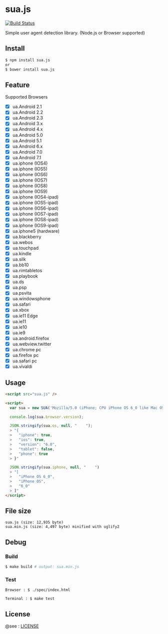 # sua.js

[![Build Status](https://travis-ci.org/fkei/sua.js.svg?branch=master)](https://travis-ci.org/fkei/sua.js)

Simple user agent detection library. (Node.js or Browser supported)

## Install

```bash
$ npm install sua.js
or
$ bower install sua.js
```

## Feature

Supported Browsers

- [x] ua.Android 2.1
- [x] ua.Android 2.2
- [x] ua.Android 2.3
- [x] ua.Android 3.x
- [x] ua.Android 4.x
- [x] ua.Android 5.0
- [x] ua.Android 5.1
- [x] ua.Android 6.x
- [x] ua.Android 7.0
- [x] ua.Android 7.1
- [x] ua.iphone (IOS4)
- [x] ua.iphone (IOS5)
- [x] ua.iphone (IOS6)
- [x] ua.iphone (IOS7)
- [x] ua.iphone (IOS8)
- [x] ua.iphone (IOS9)
- [x] ua.iphone (IOS4-ipad)
- [x] ua.iphone (IOS5-ipad)
- [x] ua.iphone (IOS6-ipad)
- [x] ua.iphone (IOS7-ipad)
- [x] ua.iphone (IOS8-ipad)
- [x] ua.iphone (IOS9-ipad)
- [x] ua.iphone5 (hardware)
- [x] ua.blackberry
- [x] ua.webos
- [x] ua.touchpad
- [x] ua.kindle
- [x] ua.silk
- [x] ua.bb10
- [x] ua.rimtabletos
- [x] ua.playbook
- [x] ua.ds
- [x] ua.psp
- [x] ua.psvita
- [x] ua.windowsphone
- [x] ua.safari
- [x] ua.xbox
- [x] ua.ie11 Edge
- [x] ua.ie11
- [x] ua.ie10
- [x] ua.ie9
- [x] ua.android.firefox
- [x] ua.webview.twitter
- [x] ua.chrome pc
- [x] ua.firefox pc
- [x] ua.safari pc
- [x] ua.vivaldi

## Usage

```html
<script src="sua.js" />

<script>
  var sua = new SUA('Mozilla/5.0 (iPhone; CPU iPhone OS 6_0 like Mac OS X) AppleWebKit/536.26 (KHTML, like Gecko) Version/6.0 Mobile/10A403 Safari/8536.25');

  console.log(sua.browser.version);

  JSON.stringify(sua.os, null, "    ");
  > "{
  >   "iphone": true,
  >   "ios": true,
  >   "version": "6.0",
  >   "tablet": false,
  >   "phone": true
  > }"

  JSON.stringify(sua.iphone, null, "    ")
  > "[
  >   "iPhone OS 6_0",
  >   "iPhone OS",
  >   "6_0"
  > ]"
</script>
```

## File size

```
sua.js (size: 12,935 byte)
sua.min.js (size: 4,497 byte) minified with uglify2
```

## Debug

### Build

```sh
$ make build # output: sua.min.js
```

### Test

```
Browser : $ ./spec/index.html

Terminal : $ make test
```

## License

@see : [LICENSE](https://github.com/fkei/sua.js/blob/master/LICENSE)
